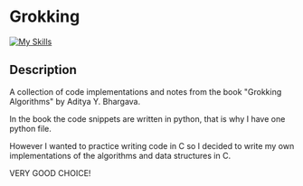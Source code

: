 # Grokking

[![My Skills](https://skillicons.dev/icons?i=c,python)](https://skillicons.dev)

## Description

A collection of code implementations and notes from the book "Grokking Algorithms" by Aditya Y. Bhargava.

In the book the code snippets are written in python, that is why I have one
python file.

However I wanted to practice writing code in C so I decided to write my
own implementations of the algorithms and data structures in C.

VERY GOOD CHOICE!
